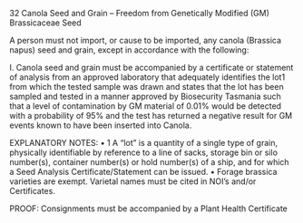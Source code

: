 32
Canola Seed and Grain – Freedom from Genetically Modified (GM)
Brassicaceae Seed

A person must not import, or cause to be imported, any canola (Brassica napus) seed
and grain, except in accordance with the following:

I.
Canola seed and grain must be accompanied by a certificate or statement of
analysis from an approved laboratory that adequately identifies the lot1 from which
the tested sample was drawn and states that the lot has been sampled and tested
in a manner approved by Biosecurity Tasmania such that a level of contamination
by GM material of 0.01% would be detected with a probability of 95% and the test
has returned a negative result for GM events known to have been inserted into
Canola.

EXPLANATORY NOTES:
•
1 A “lot” is a quantity of a single type of grain, physically identifiable by reference to a
line of sacks, storage bin or silo number(s), container number(s) or hold number(s) of
a ship, and for which a Seed Analysis Certificate/Statement can be issued.
•
Forage brassica varieties are exempt. Varietal names must be cited in NOI’s and/or
Certificates.

PROOF:
Consignments must be accompanied by a Plant Health Certificate
